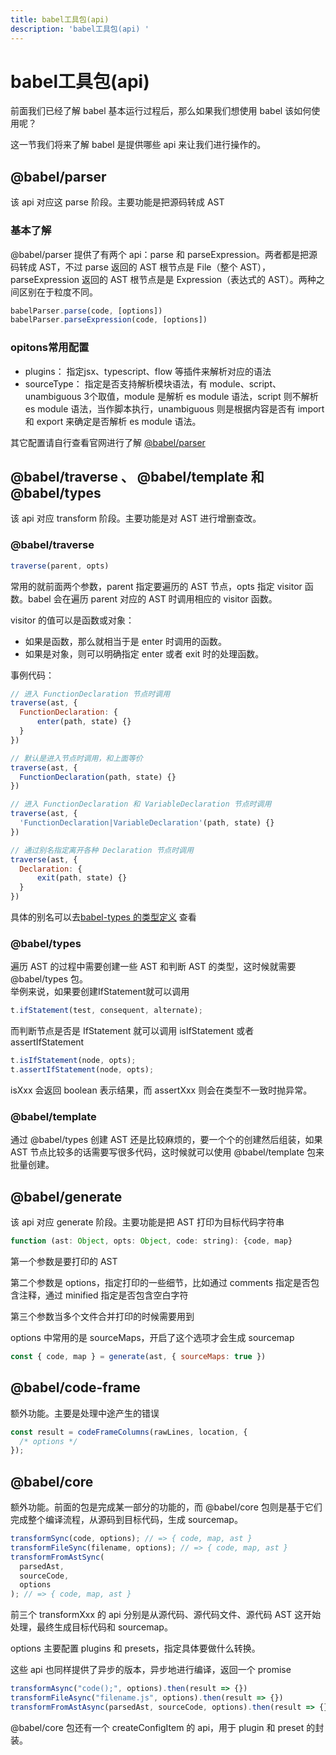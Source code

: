 ```yaml
---
title: babel工具包(api)
description: 'babel工具包(api) '
---
```

# babel工具包(api)
前面我们已经了解 babel 基本运行过程后，那么如果我们想使用 babel 该如何使用呢？

这一节我们将来了解 babel 是提供哪些 api 来让我们进行操作的。

## @babel/parser
该 api 对应这 parse 阶段。主要功能是把源码转成 AST 

### 基本了解
@babel/parser 提供了有两个 api：parse 和 parseExpression。两者都是把源码转成 AST，不过 parse 返回的 AST 根节点是 File（整个 AST），parseExpression 返回的 AST 根节点是是 Expression（表达式的 AST）。两种之间区别在于粒度不同。

```js
babelParser.parse(code, [options])
babelParser.parseExpression(code, [options])
```

### opitons常用配置
* plugins： 指定jsx、typescript、flow 等插件来解析对应的语法
* sourceType： 指定是否支持解析模块语法，有 module、script、unambiguous 3个取值，module 是解析 es module 语法，script 则不解析 es module 语法，当作脚本执行，unambiguous 则是根据内容是否有 import 和 export 来确定是否解析 es module 语法。

其它配置请自行查看官网进行了解 [@babel/parser](https://babeljs.io/docs/en/babel-parser#options)

## @babel/traverse 、 @babel/template 和 @babel/types
该 api 对应 transform 阶段。主要功能是对 AST 进行增删查改。

### @babel/traverse
```js
traverse(parent, opts)
```
常用的就前面两个参数，parent 指定要遍历的 AST 节点，opts 指定 visitor 函数。babel 会在遍历 parent 对应的 AST 时调用相应的 visitor 函数。  

visitor 的值可以是函数或对象：
* 如果是函数，那么就相当于是 enter 时调用的函数。
* 如果是对象，则可以明确指定 enter 或者 exit 时的处理函数。

事例代码：
```js
// 进入 FunctionDeclaration 节点时调用
traverse(ast, {
  FunctionDeclaration: {
      enter(path, state) {}
  }
})

// 默认是进入节点时调用，和上面等价
traverse(ast, {
  FunctionDeclaration(path, state) {}
})

// 进入 FunctionDeclaration 和 VariableDeclaration 节点时调用
traverse(ast, {
  'FunctionDeclaration|VariableDeclaration'(path, state) {}
})

// 通过别名指定离开各种 Declaration 节点时调用
traverse(ast, {
  Declaration: {
      exit(path, state) {}
  }
})
```
具体的别名可以去[babel-types 的类型定义](https://github.com/babel/babel/blob/main/packages/babel-types/src/ast-types/generated/index.ts#L2489-L2535) 查看

### @babel/types
遍历 AST 的过程中需要创建一些 AST 和判断 AST 的类型，这时候就需要 @babel/types 包。  
举例来说，如果要创建IfStatement就可以调用
```js
t.ifStatement(test, consequent, alternate);
```
而判断节点是否是 IfStatement 就可以调用 isIfStatement 或者 assertIfStatement
```js
t.isIfStatement(node, opts);
t.assertIfStatement(node, opts);
```
isXxx 会返回 boolean 表示结果，而 assertXxx 则会在类型不一致时抛异常。

### @babel/template
通过 @babel/types 创建 AST 还是比较麻烦的，要一个个的创建然后组装，如果 AST 节点比较多的话需要写很多代码，这时候就可以使用 @babel/template 包来批量创建。

## @babel/generate
该 api 对应 generate 阶段。主要功能是把 AST 打印为目标代码字符串

```js
function (ast: Object, opts: Object, code: string): {code, map} 
```
第一个参数是要打印的 AST

第二个参数是 options，指定打印的一些细节，比如通过 comments 指定是否包含注释，通过 minified 指定是否包含空白字符

第三个参数当多个文件合并打印的时候需要用到

options 中常用的是 sourceMaps，开启了这个选项才会生成 sourcemap

```js
const { code, map } = generate(ast, { sourceMaps: true })
```
## @babel/code-frame
额外功能。主要是处理中途产生的错误
```js
const result = codeFrameColumns(rawLines, location, {
  /* options */
});
```
## @babel/core
额外功能。前面的包是完成某一部分的功能的，而 @babel/core 包则是基于它们完成整个编译流程，从源码到目标代码，生成 sourcemap。
```js
transformSync(code, options); // => { code, map, ast }
transformFileSync(filename, options); // => { code, map, ast }
transformFromAstSync(
  parsedAst,
  sourceCode,
  options
); // => { code, map, ast }
```
前三个 transformXxx 的 api 分别是从源代码、源代码文件、源代码 AST 这开始处理，最终生成目标代码和 sourcemap。

options 主要配置 plugins 和 presets，指定具体要做什么转换。

这些 api 也同样提供了异步的版本，异步地进行编译，返回一个 promise
```js
transformAsync("code();", options).then(result => {})
transformFileAsync("filename.js", options).then(result => {})
transformFromAstAsync(parsedAst, sourceCode, options).then(result => {})
```

@babel/core 包还有一个 createConfigItem 的 api，用于 plugin 和 preset 的封装。